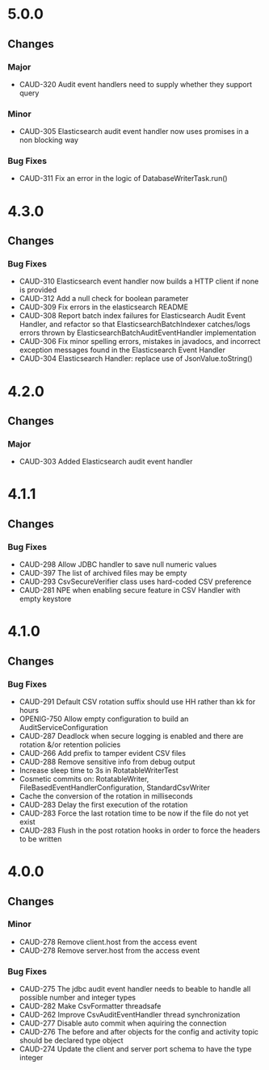 # 5.0.0

## Changes

### Major
* CAUD-320 Audit event handlers need to supply whether they support query

### Minor
* CAUD-305 Elasticsearch audit event handler now uses promises in a non blocking way

### Bug Fixes
* CAUD-311 Fix an error in the logic of DatabaseWriterTask.run()

# 4.3.0

## Changes

### Bug Fixes
* CAUD-310 Elasticsearch event handler now builds a HTTP client if none is provided
* CAUD-312 Add a null check for boolean parameter
* CAUD-309 Fix errors in the elasticsearch README
* CAUD-308 Report batch index failures for Elasticsearch Audit Event Handler,
  and refactor so that ElasticsearchBatchIndexer catches/logs errors thrown by 
  ElasticsearchBatchAuditEventHandler implementation
* CAUD-306 Fix minor spelling errors, mistakes in javadocs, and incorrect exception 
  messages found in the Elasticsearch Event Handler
* CAUD-304 Elasticsearch Handler: replace use of JsonValue.toString()

# 4.2.0

## Changes

### Major
* CAUD-303 Added Elasticsearch audit event handler

# 4.1.1

## Changes

### Bug Fixes
* CAUD-298 Allow JDBC handler to save null numeric values
* CAUD-397 The list of archived files may be empty
* CAUD-293 CsvSecureVerifier class uses hard-coded CSV preference
* CAUD-281 NPE when enabling secure feature in CSV Handler with empty keystore

# 4.1.0

## Changes

### Bug Fixes
* CAUD-291 Default CSV rotation suffix should use HH rather than kk for hours
* OPENIG-750 Allow empty configuration to build an AuditServiceConfiguration
* CAUD-287 Deadlock when secure logging is enabled and there are rotation &/or retention policies
* CAUD-266 Add prefix to tamper evident CSV files
* CAUD-288 Remove sensitive info from debug output
* Increase sleep time to 3s in RotatableWriterTest
* Cosmetic commits on: RotatableWriter, FileBasedEventHandlerConfiguration, StandardCsvWriter
* Cache the conversion of the rotation in milliseconds
* CAUD-283 Delay the first execution of the rotation
* CAUD-283 Force the last rotation time to be now if the file do not yet exist
* CAUD-283 Flush in the post rotation hooks in order to force the headers to be written

# 4.0.0

## Changes

### Minor
* CAUD-278 Remove client.host from the access event
* CAUD-278 Remove server.host from the access event

### Bug Fixes
* CAUD-275 The jdbc audit event handler needs to beable to handle all possible number and integer types
* CAUD-282 Make CsvFormatter threadsafe
* CAUD-262 Improve CsvAuditEventHandler thread synchronization
* CAUD-277 Disable auto commit when aquiring the connection
* CAUD-276 The before and after objects for the config and activity topic should be declared type object
* CAUD-274 Update the client and server port schema to have the type integer